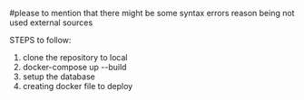 #please to mention that there might be some syntax errors reason being not used external sources

STEPS to follow:
1. clone the repository to local
2. docker-compose up --build
3. setup the database
4. creating docker file to deploy
   
